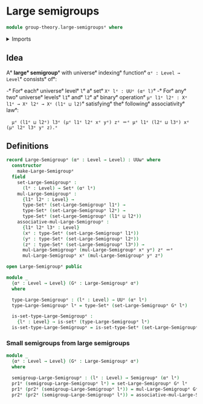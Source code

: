 # Large semigroups

```agda
module group-theory.large-semigroupsᵉ where
```

<details><summary>Imports</summary>

```agda
open import foundation.dependent-pair-typesᵉ
open import foundation.identity-typesᵉ
open import foundation.setsᵉ
open import foundation.universe-levelsᵉ

open import group-theory.semigroupsᵉ
```

</details>

## Idea

Aᵉ **largeᵉ semigroup**ᵉ with universeᵉ indexingᵉ functionᵉ `αᵉ : Level → Level`ᵉ
consistsᵉ ofᵉ:

-ᵉ Forᵉ eachᵉ universeᵉ levelᵉ `l`ᵉ aᵉ setᵉ `Xᵉ lᵉ : UUᵉ (αᵉ l)`ᵉ
-ᵉ Forᵉ anyᵉ twoᵉ universeᵉ levelsᵉ `l1`ᵉ andᵉ `l2`ᵉ aᵉ binaryᵉ operationᵉ
  `μᵉ l1ᵉ l2ᵉ : Xᵉ l1ᵉ → Xᵉ l2ᵉ → Xᵉ (l1ᵉ ⊔ l2)`ᵉ satisfyingᵉ theᵉ followingᵉ associativityᵉ
  lawᵉ:

```text
  μᵉ (l1ᵉ ⊔ l2ᵉ) l3ᵉ (μᵉ l1ᵉ l2ᵉ xᵉ yᵉ) zᵉ ＝ᵉ μᵉ l1ᵉ (l2ᵉ ⊔ l3ᵉ) xᵉ (μᵉ l2ᵉ l3ᵉ yᵉ z).ᵉ
```

## Definitions

```agda
record Large-Semigroupᵉ (αᵉ : Level → Level) : UUωᵉ where
  constructor
    make-Large-Semigroupᵉ
  field
    set-Large-Semigroupᵉ :
      (lᵉ : Level) → Setᵉ (αᵉ lᵉ)
    mul-Large-Semigroupᵉ :
      {l1ᵉ l2ᵉ : Level} →
      type-Setᵉ (set-Large-Semigroupᵉ l1ᵉ) →
      type-Setᵉ (set-Large-Semigroupᵉ l2ᵉ) →
      type-Setᵉ (set-Large-Semigroupᵉ (l1ᵉ ⊔ l2ᵉ))
    associative-mul-Large-Semigroupᵉ :
      {l1ᵉ l2ᵉ l3ᵉ : Level}
      (xᵉ : type-Setᵉ (set-Large-Semigroupᵉ l1ᵉ))
      (yᵉ : type-Setᵉ (set-Large-Semigroupᵉ l2ᵉ))
      (zᵉ : type-Setᵉ (set-Large-Semigroupᵉ l3ᵉ)) →
      mul-Large-Semigroupᵉ (mul-Large-Semigroupᵉ xᵉ yᵉ) zᵉ ＝ᵉ
      mul-Large-Semigroupᵉ xᵉ (mul-Large-Semigroupᵉ yᵉ zᵉ)

open Large-Semigroupᵉ public

module _
  {αᵉ : Level → Level} (Gᵉ : Large-Semigroupᵉ αᵉ)
  where

  type-Large-Semigroupᵉ : (lᵉ : Level) → UUᵉ (αᵉ lᵉ)
  type-Large-Semigroupᵉ lᵉ = type-Setᵉ (set-Large-Semigroupᵉ Gᵉ lᵉ)

  is-set-type-Large-Semigroupᵉ :
    {lᵉ : Level} → is-setᵉ (type-Large-Semigroupᵉ lᵉ)
  is-set-type-Large-Semigroupᵉ = is-set-type-Setᵉ (set-Large-Semigroupᵉ Gᵉ _)
```

### Small semigroups from large semigroups

```agda
module _
  {αᵉ : Level → Level} (Gᵉ : Large-Semigroupᵉ αᵉ)
  where

  semigroup-Large-Semigroupᵉ : (lᵉ : Level) → Semigroupᵉ (αᵉ lᵉ)
  pr1ᵉ (semigroup-Large-Semigroupᵉ lᵉ) = set-Large-Semigroupᵉ Gᵉ lᵉ
  pr1ᵉ (pr2ᵉ (semigroup-Large-Semigroupᵉ lᵉ)) = mul-Large-Semigroupᵉ Gᵉ
  pr2ᵉ (pr2ᵉ (semigroup-Large-Semigroupᵉ lᵉ)) = associative-mul-Large-Semigroupᵉ Gᵉ
```